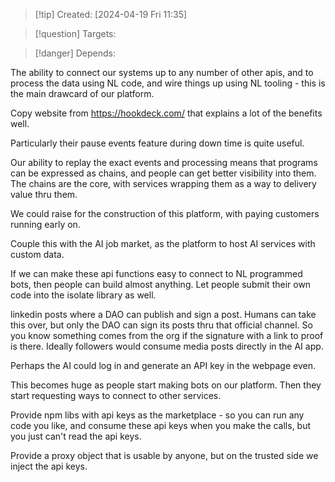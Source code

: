 
>[!tip] Created: [2024-04-19 Fri 11:35]

>[!question] Targets: 

>[!danger] Depends: 

The ability to connect our systems up to any number of other apis, and to process the data using NL code, and wire things up using NL tooling - this is the main drawcard of our platform.

Copy website from https://hookdeck.com/ that explains a lot of the benefits well.

Particularly their pause events feature during down time is quite useful.

Our ability to replay the exact events and processing means that programs can be expressed as chains, and people can get better visibility into them.  The chains are the core, with services wrapping them as a way to delivery value thru them.

We could raise for the construction of this platform, with paying customers running early on.

Couple this with the AI job market, as the platform to host AI services with custom data.

If we can make these api functions easy to connect to NL programmed bots, then people can build almost anything.  Let people submit their own code into the isolate library as well.

linkedin posts where a DAO can publish and sign a post.  Humans can take this over, but only the DAO can sign its posts thru that official channel.  So you know something comes from the org if the signature with a link to proof is there.  Ideally followers would consume media posts directly in the AI app.

Perhaps the AI could log in and generate an API key in the webpage even.

This becomes huge as people start making bots on our platform.  Then they start requesting ways to connect to other services.

Provide npm libs with api keys as the marketplace - so you can run any code you like, and consume these api keys when you make the calls, but you just can't read the api keys.

Provide a proxy object that is usable by anyone, but on the trusted side we inject the api keys.